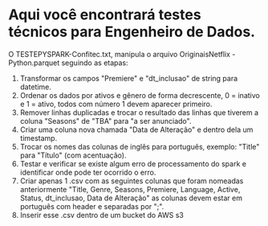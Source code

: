# Aqui você encontrará testes técnicos para Engenheiro de Dados.

O TESTEPYSPARK-Confitec.txt, manipula o arquivo OriginaisNetflix - Python.parquet seguindo as etapas: 

1. Transformar os campos "Premiere" e "dt_inclusao" de string para datetime.
2. Ordenar os dados por ativos e gênero de forma decrescente, 0 = inativo e 1 = ativo, todos
com número 1 devem aparecer primeiro.
3. Remover linhas duplicadas e trocar o resultado das linhas que tiverem a coluna "Seasons"
de "TBA" para "a ser anunciado".
4. Criar uma coluna nova chamada "Data de Alteração" e dentro dela um timestamp.
5. Trocar os nomes das colunas de inglês para português, exemplo: "Title" para "Título"
(com acentuação).
6. Testar e verificar se existe algum erro de processamento do spark e identificar onde
pode ter ocorrido o erro.
7. Criar apenas 1 .csv com as seguintes colunas que foram nomeadas anteriormente "Title,
Genre, Seasons, Premiere, Language, Active, Status, dt_inclusao, Data de Alteração" as
colunas devem estar em português com header e separadas por ";".
8. Inserir esse .csv dentro de um bucket do AWS s3
